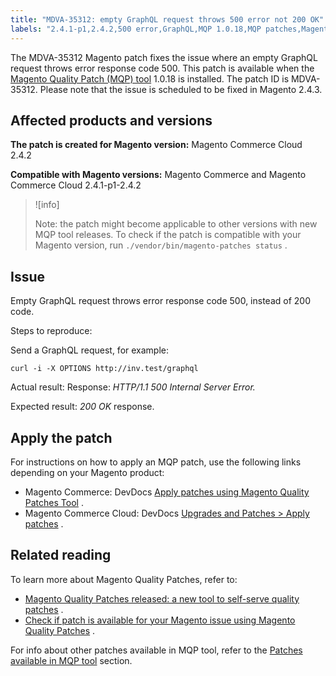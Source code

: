 ```yaml
---
title: "MDVA-35312: empty GraphQL request throws 500 error not 200 OK"
labels: "2.4.1-p1,2.4.2,500 error,GraphQL,MQP 1.0.18,MQP patches,Magento Commerce,Magento Commerce Cloud,Magento Quality Patches,support tools"
---
```


The MDVA-35312 Magento patch fixes the issue where an empty GraphQL request throws error response code 500. This patch is available when the [Magento Quality Patch (MQP) tool](https://support.magento.com/hc/en-us/articles/360047139492) 1.0.18 is installed. The patch ID is MDVA-35312. Please note that the issue is scheduled to be fixed in Magento 2.4.3.

## Affected products and versions

 **The patch is created for Magento version:** Magento Commerce Cloud 2.4.2

 **Compatible with Magento versions:** Magento Commerce and Magento Commerce Cloud 2.4.1-p1-2.4.2

>![info]
>
>Note: the patch might become applicable to other versions with new MQP tool releases. To check if the patch is compatible with your Magento version, run `./vendor/bin/magento-patches status` .

## Issue

Empty GraphQL request throws error response code 500, instead of 200 code.

 <span class="wysiwyg-underline">Steps to reproduce:</span> 

Send a GraphQL request, for example:

```curl
curl -i -X OPTIONS http://inv.test/graphql
```

 <span class="wysiwyg-underline">Actual result:</span> Response: *HTTP/1.1 500 Internal Server Error.* 

 <span class="wysiwyg-underline">Expected result:</span>  *200 OK* response.

## Apply the patch

For instructions on how to apply an MQP patch, use the following links depending on your Magento product:

* Magento Commerce: DevDocs [Apply patches using Magento Quality Patches Tool](https://devdocs.magento.com/guides/v2.4/comp-mgr/patching/mqp.html) .
* Magento Commerce Cloud: DevDocs [Upgrades and Patches > Apply patches](https://devdocs.magento.com/cloud/project/project-patch.html) .

## Related reading

To learn more about Magento Quality Patches, refer to:

* [Magento Quality Patches released: a new tool to self-serve quality patches](https://support.magento.com/hc/en-us/articles/360047139492) .
* [Check if patch is available for your Magento issue using Magento Quality Patches](https://support.magento.com/hc/en-us/articles/360047125252) .

For info about other patches available in MQP tool, refer to the [Patches available in MQP tool](https://support.magento.com/hc/en-us/sections/360010506631-Patches-available-in-MQP-tool-) section.